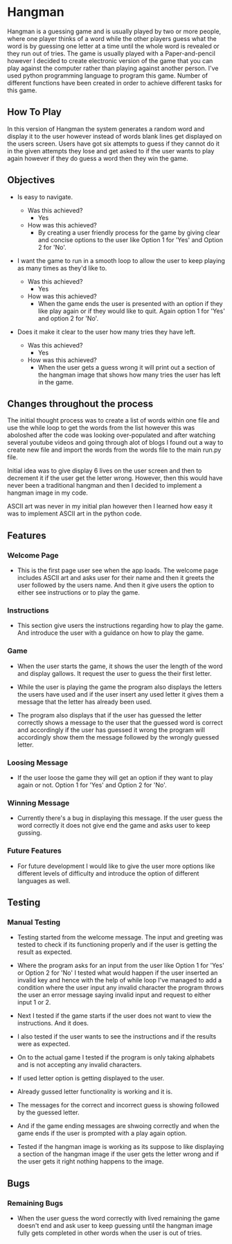 # Hangman

Hangman is a guessing game and is usually played by two or more people, where one player thinks of a word while the other players guess what the word is by guessing one letter at a time until the whole word is revealed or they run out of tries.
The game is usually played with a Paper-and-pencil however I decided to create electronic version of the game that you can play against the computer rather than playing against another person.
I've used python programming language to program this game. Number of different functions have been created in order to achieve different tasks for this game.

## How To Play

In this version of Hangman the system generates a random word and display it to the user however instead of words blank lines get displayed on the users screen. Users have got six attempts to guess if they cannot do it in the given attempts they lose and get asked to if the user wants to play again however if they do guess a word then they win the game.

## Objectives

- Is easy to navigate. 
    - Was this achieved?
        - Yes
    - How was this achieved?
        - By creating a user friendly process for the game by giving clear and concise options to the user like Option 1 for 'Yes' and Option 2 for 'No'.  
                        
 - I want the game to run in a smooth loop to allow the user to keep playing as many times as they'd like to. 
    - Was this achieved?
        - Yes
    - How was this achieved?
        - When the game ends the user is presented with an option if they like play again or if they would like to quit. Again option 1 for 'Yes' and option 2 for 'No'.

- Does it make it clear to the user how many tries they have left.
    - Was this achieved?
        - Yes
    - How was this achieved?
        - When the user gets a guess wrong it will print out a section of the hangman image that shows how many tries the user has left in the game.

## Changes throughout the process

The initial thought process was to create a list of words within one file and use the while loop to get the words from the list however this was aboloshed after the code was looking over-populated and after watching several youtube videos and going through alot of blogs I found out a way to create new file and import the words from the words file to the main run.py file.

Initial idea was to give display 6 lives on the user screen and then to decrement it if the user get the letter wrong. However, then this would have never been a traditional hangman and then I decided to implement a hangman image in my code.

ASCII art was never in my initial plan however then I learned how easy it was to implement ASCII art in the python code.

## Features

### Welcome Page
- This is the first page user see when the app loads. The welcome page includes ASCII art and asks user for their name and then it greets the user followed by the users name. And then it give users the option to either see instructions or to play the game.

### Instructions
- This section give users the instructions regarding how to play the game. And introduce the user with a guidance on how to play the game.

### Game
- When the user starts the game, it shows the user the length of the word and display gallows. It request the user to guess the their first letter.

- While the user is playing the game the program also displays the letters the users have used and if the user insert any used letter it gives them a message that the letter has already been used.

- The program also displays that if the user has guessed the letter correctly shows a message to the user that the guessed word is correct and accordingly if the user has guessed it wrong the program will accordingly show them the message followed by the wrongly guessed letter.

### Loosing Message
- If the user loose the game they will get an option if they want to play again or not. Option 1 for 'Yes' and Option 2 for 'No'.

### Winning Message
- Currently there's a bug in displaying this message. If the user guess the word correctly it does not give end the game and asks user to keep gussing.

### Future Features
- For future development I would like to give the user more options like different levels of difficulty and introduce the option of different languages as well.

## Testing


### Manual Testing
- Testing started from the welcome message. The input and greeting was tested to check if its functioning properly and if the user is getting the result as expected.

- Where the program asks for an input from the user like Option 1 for 'Yes' or Option 2 for 'No' I tested what would happen if the user inserted an invalid key and hence with the help of while loop I've managed to add a condition where the user input any invalid character the program throws the user an error message saying invalid input and request to either input 1 or 2.

- Next I tested if the game starts if the user does not want to view the instructions. And it does.

- I also tested if the user wants to see the instructions and if the results were as expected. 

- On to the actual game I tested if the program is only taking alphabets and is not accepting any invalid characters.

- If used letter option is getting displayed to the user.

- Already gussed letter functionality is working and it is.

- The messages for the correct and incorrect guess is showing followed by the guessed letter.

-  And if the game ending messages are shwoing correctly and when the game ends if the user is prompted with a play again option.

- Tested if the hangman image is working as its suppose to like displaying a section of the hangman image if the user gets the letter wrong and if the user gets it right nothing happens to the image.

## Bugs

### Remaining Bugs
- When the user guess the word correctly with lived remaining the game doesn't end and ask user to keep guessing until the hangman image fully gets completed in other words when the user is out of tries.

